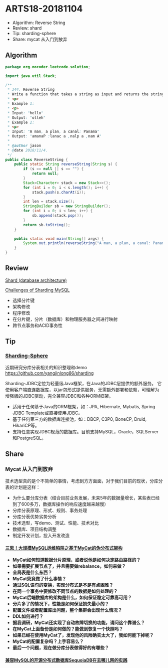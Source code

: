 # ARTS18-20181104

- Algorithm: Reverse String
- Review: shard
- Tip: sharding-sphere
- Share: mycat 从入门到放弃

## Algorithm

```java
package org.nocoder.leetcode.solution;

import java.util.Stack;

/**
 * 344. Reverse String
 * Write a function that takes a string as input and returns the string reversed.
 * <p>
 * Example 1:
 * <p>
 * Input: "hello"
 * Output: "olleh"
 * Example 2:
 * <p>
 * Input: "A man, a plan, a canal: Panama"
 * Output: "amanaP :lanac a ,nalp a ,nam A"
 *
 * @author jason
 * @date 2018/11/4.
 */
public class ReverseString {
    public static String reverseString(String s) {
        if (s == null || s == "") {
            return null;
        }
        Stack<Character> stack = new Stack<>();
        for (int i = 0; i < s.length(); i++) {
            stack.push(s.charAt(i));
        }
        int len = stack.size();
        StringBuilder sb = new StringBuilder();
        for (int i = 0; i < len; i++) {
            sb.append(stack.pop());
        }
        return sb.toString();
    }

    public static void main(String[] args) {
        System.out.println(reverseString("A man, a plan, a canal: Panama"));
    }
}

```

## Review

[Shard (database architecture)](https://en.wikipedia.org/wiki/Shard_(database_architecture))

[Challenges of Sharding MySQL](https://dzone.com/articles/challenges-of-sharding-mysql)

-  选择分片键
- 架构修改
- 程序修改
- 在分片键，分片（数据库）和物理服务器之间进行映射
- 跨节点事务和ACID事务性

## Tip

### [Sharding-Sphere](http://shardingsphere.io/document/current/cn/)

近期研究分库分表相关的知识整理和demo https://github.com/yangjinlong86/sharding

Sharding-JDBC定位为轻量级Java框架，在Java的JDBC层提供的额外服务。 它使用客户端直连数据库，以jar包形式提供服务，无需额外部署和依赖，可理解为增强版的JDBC驱动，完全兼容JDBC和各种ORM框架。

- 适用于任何基于Java的ORM框架，如：JPA, Hibernate, Mybatis, Spring JDBC Template或直接使用JDBC。
- 基于任何第三方的数据库连接池，如：DBCP, C3P0, BoneCP, Druid, HikariCP等。
- 支持任意实现JDBC规范的数据库。目前支持MySQL，Oracle，SQLServer和PostgreSQL。

## Share

### Mycat 从入门到放弃

技术选型真的是个不简单的事情，考虑到方方面面，对于我们目前的现状，分库分表的计划是这样：

- 为什么要分库分表（结合目前业务发展，未来5年的数据量增长，某些表已经到了600多万，数据库操作的响应速度越来越慢）
- 分库分表原理、形式、规则、事务处理
- 分库分表优势劣势分析
- 技术选型，写demo、测试、性能、技术对比
- 数据库、项目结构调整
- 制定开发计划，投入开发改造

#### [三思！大规模MySQL运维陷阱之基于MyCat的伪分布式架构](https://mp.weixin.qq.com/s/g-ewn9iZeR1abhEG0f9phQ)

- **MyCat如何知道数据分片原理，或者说他是如何决定路由路径的？**
- **如果需要扩展节点了，并且需要做rebalance，如何来做？**
- **全局表是什么东西？**
- **MyCat究竟做了什么事情？**
- **通过SQL语句的变换，实现分布式是不是有点困难？**
- **在同一个事务中要修改不同节点的数据是如何处理的？**
- **MyCat后端数据库的架构是什么，如何保证稳定可靠高可用？**
- **分片多了的情况下，性能是如何保证损失最小的？**
- **配置文件或者配置库出问题，整个集群会出现什么情况？**
- **DDL如何进行？**
- **据我调研，MyCat还实现了自动故障切换的功能，请问这个靠谱么？**
- **在MyCat上面备份是如何做的？能做到恢复一个快照吗？**
- **如果已经在使用MyCat了，发现他的风险确实太大了，我如何能下掉呢？**
- **MyCat的配置复杂吗？上手容易么？**
- **最后一个问题，现在做分库分表做得好的有哪些？**

#### [兼容MySQL的开源分布式数据库SequoiaDB在去哪儿网的实践](https://mp.weixin.qq.com/s?__biz=MzU0MDExOTUyMg==&mid=2247484366&idx=1&sn=a0266d3c8c639dac23d49fc910d28c19&scene=21#wechat_redirect)